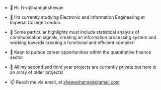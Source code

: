 - 👋 Hi, I’m @hannahshewan 

- 🌱 I’m currently studying Electronic and Information Engineering at Imperial College London. 

- 💯 Some particular highlights must include statistical analysis of communication signals, creating an information processing system and working towards creating a functional and efficient compiler!

- 👀 Keen to pursue career opportunities within the quantitative finance sector 

- 💞️ All my second and third year projects are currently private but here is an array of older projects!

- 📫 Reach me via email, at shewanhannah@gmail.com

